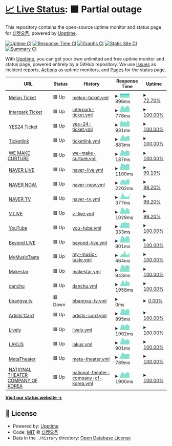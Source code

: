# [📈 Live Status](https://ticketopen.github.io): <!--live status--> **🟧 Partial outage**

This repository contains the open-source uptime monitor and status page for [티켓오픈](https://ticketopen.github.io), powered by [Upptime](https://github.com/upptime/upptime).

[![Uptime CI](https://github.com/TicketOpen/status/workflows/Uptime%20CI/badge.svg)](https://github.com/TicketOpen/status/actions?query=workflow%3A%22Uptime+CI%22)
[![Response Time CI](https://github.com/TicketOpen/status/workflows/Response%20Time%20CI/badge.svg)](https://github.com/TicketOpen/status/actions?query=workflow%3A%22Response+Time+CI%22)
[![Graphs CI](https://github.com/TicketOpen/status/workflows/Graphs%20CI/badge.svg)](https://github.com/TicketOpen/status/actions?query=workflow%3A%22Graphs+CI%22)
[![Static Site CI](https://github.com/TicketOpen/status/workflows/Static%20Site%20CI/badge.svg)](https://github.com/TicketOpen/status/actions?query=workflow%3A%22Static+Site+CI%22)
[![Summary CI](https://github.com/TicketOpen/status/workflows/Summary%20CI/badge.svg)](https://github.com/TicketOpen/status/actions?query=workflow%3A%22Summary+CI%22)

With [Upptime](https://upptime.js.org), you can get your own unlimited and free uptime monitor and status page, powered entirely by a GitHub repository. We use [Issues](https://github.com/TicketOpen/status/issues) as incident reports, [Actions](https://github.com/TicketOpen/status/actions) as uptime monitors, and [Pages](https://ticketopen.github.io) for the status page.

<!--start: status pages-->
<!-- This summary is generated by Upptime (https://github.com/upptime/upptime) -->
<!-- Do not edit this manually, your changes will be overwritten -->
<!-- prettier-ignore -->
| URL | Status | History | Response Time | Uptime |
| --- | ------ | ------- | ------------- | ------ |
| <img alt="" src="https://icons.duckduckgo.com/ip3/ticket.melon.com.ico" height="13"> [Melon Ticket](https://ticket.melon.com) | 🟩 Up | [melon-ticket.yml](https://github.com/TicketOpen/status/commits/HEAD/history/melon-ticket.yml) | <details><summary><img alt="Response time graph" src="./graphs/melon-ticket/response-time-week.png" height="20"> 896ms</summary><br><a href="https://ticket-status.cord.town/history/melon-ticket"><img alt="Response time 849" src="https://img.shields.io/endpoint?url=https%3A%2F%2Fraw.githubusercontent.com%2FTicketOpen%2Fstatus%2FHEAD%2Fapi%2Fmelon-ticket%2Fresponse-time.json"></a><br><a href="https://ticket-status.cord.town/history/melon-ticket"><img alt="24-hour response time 894" src="https://img.shields.io/endpoint?url=https%3A%2F%2Fraw.githubusercontent.com%2FTicketOpen%2Fstatus%2FHEAD%2Fapi%2Fmelon-ticket%2Fresponse-time-day.json"></a><br><a href="https://ticket-status.cord.town/history/melon-ticket"><img alt="7-day response time 896" src="https://img.shields.io/endpoint?url=https%3A%2F%2Fraw.githubusercontent.com%2FTicketOpen%2Fstatus%2FHEAD%2Fapi%2Fmelon-ticket%2Fresponse-time-week.json"></a><br><a href="https://ticket-status.cord.town/history/melon-ticket"><img alt="30-day response time 895" src="https://img.shields.io/endpoint?url=https%3A%2F%2Fraw.githubusercontent.com%2FTicketOpen%2Fstatus%2FHEAD%2Fapi%2Fmelon-ticket%2Fresponse-time-month.json"></a><br><a href="https://ticket-status.cord.town/history/melon-ticket"><img alt="1-year response time 850" src="https://img.shields.io/endpoint?url=https%3A%2F%2Fraw.githubusercontent.com%2FTicketOpen%2Fstatus%2FHEAD%2Fapi%2Fmelon-ticket%2Fresponse-time-year.json"></a></details> | <details><summary><a href="https://ticket-status.cord.town/history/melon-ticket">72.70%</a></summary><a href="https://ticket-status.cord.town/history/melon-ticket"><img alt="All-time uptime 99.76%" src="https://img.shields.io/endpoint?url=https%3A%2F%2Fraw.githubusercontent.com%2FTicketOpen%2Fstatus%2FHEAD%2Fapi%2Fmelon-ticket%2Fuptime.json"></a><br><a href="https://ticket-status.cord.town/history/melon-ticket"><img alt="24-hour uptime 72.31%" src="https://img.shields.io/endpoint?url=https%3A%2F%2Fraw.githubusercontent.com%2FTicketOpen%2Fstatus%2FHEAD%2Fapi%2Fmelon-ticket%2Fuptime-day.json"></a><br><a href="https://ticket-status.cord.town/history/melon-ticket"><img alt="7-day uptime 72.70%" src="https://img.shields.io/endpoint?url=https%3A%2F%2Fraw.githubusercontent.com%2FTicketOpen%2Fstatus%2FHEAD%2Fapi%2Fmelon-ticket%2Fuptime-week.json"></a><br><a href="https://ticket-status.cord.town/history/melon-ticket"><img alt="30-day uptime 93.37%" src="https://img.shields.io/endpoint?url=https%3A%2F%2Fraw.githubusercontent.com%2FTicketOpen%2Fstatus%2FHEAD%2Fapi%2Fmelon-ticket%2Fuptime-month.json"></a><br><a href="https://ticket-status.cord.town/history/melon-ticket"><img alt="1-year uptime 99.45%" src="https://img.shields.io/endpoint?url=https%3A%2F%2Fraw.githubusercontent.com%2FTicketOpen%2Fstatus%2FHEAD%2Fapi%2Fmelon-ticket%2Fuptime-year.json"></a></details>
| <img alt="" src="https://icons.duckduckgo.com/ip3/ticket.interpark.com.ico" height="13"> [Interpark Ticket](http://ticket.interpark.com) | 🟩 Up | [interpark-ticket.yml](https://github.com/TicketOpen/status/commits/HEAD/history/interpark-ticket.yml) | <details><summary><img alt="Response time graph" src="./graphs/interpark-ticket/response-time-week.png" height="20"> 776ms</summary><br><a href="https://ticket-status.cord.town/history/interpark-ticket"><img alt="Response time 811" src="https://img.shields.io/endpoint?url=https%3A%2F%2Fraw.githubusercontent.com%2FTicketOpen%2Fstatus%2FHEAD%2Fapi%2Finterpark-ticket%2Fresponse-time.json"></a><br><a href="https://ticket-status.cord.town/history/interpark-ticket"><img alt="24-hour response time 749" src="https://img.shields.io/endpoint?url=https%3A%2F%2Fraw.githubusercontent.com%2FTicketOpen%2Fstatus%2FHEAD%2Fapi%2Finterpark-ticket%2Fresponse-time-day.json"></a><br><a href="https://ticket-status.cord.town/history/interpark-ticket"><img alt="7-day response time 776" src="https://img.shields.io/endpoint?url=https%3A%2F%2Fraw.githubusercontent.com%2FTicketOpen%2Fstatus%2FHEAD%2Fapi%2Finterpark-ticket%2Fresponse-time-week.json"></a><br><a href="https://ticket-status.cord.town/history/interpark-ticket"><img alt="30-day response time 719" src="https://img.shields.io/endpoint?url=https%3A%2F%2Fraw.githubusercontent.com%2FTicketOpen%2Fstatus%2FHEAD%2Fapi%2Finterpark-ticket%2Fresponse-time-month.json"></a><br><a href="https://ticket-status.cord.town/history/interpark-ticket"><img alt="1-year response time 784" src="https://img.shields.io/endpoint?url=https%3A%2F%2Fraw.githubusercontent.com%2FTicketOpen%2Fstatus%2FHEAD%2Fapi%2Finterpark-ticket%2Fresponse-time-year.json"></a></details> | <details><summary><a href="https://ticket-status.cord.town/history/interpark-ticket">100.00%</a></summary><a href="https://ticket-status.cord.town/history/interpark-ticket"><img alt="All-time uptime 99.99%" src="https://img.shields.io/endpoint?url=https%3A%2F%2Fraw.githubusercontent.com%2FTicketOpen%2Fstatus%2FHEAD%2Fapi%2Finterpark-ticket%2Fuptime.json"></a><br><a href="https://ticket-status.cord.town/history/interpark-ticket"><img alt="24-hour uptime 100.00%" src="https://img.shields.io/endpoint?url=https%3A%2F%2Fraw.githubusercontent.com%2FTicketOpen%2Fstatus%2FHEAD%2Fapi%2Finterpark-ticket%2Fuptime-day.json"></a><br><a href="https://ticket-status.cord.town/history/interpark-ticket"><img alt="7-day uptime 100.00%" src="https://img.shields.io/endpoint?url=https%3A%2F%2Fraw.githubusercontent.com%2FTicketOpen%2Fstatus%2FHEAD%2Fapi%2Finterpark-ticket%2Fuptime-week.json"></a><br><a href="https://ticket-status.cord.town/history/interpark-ticket"><img alt="30-day uptime 100.00%" src="https://img.shields.io/endpoint?url=https%3A%2F%2Fraw.githubusercontent.com%2FTicketOpen%2Fstatus%2FHEAD%2Fapi%2Finterpark-ticket%2Fuptime-month.json"></a><br><a href="https://ticket-status.cord.town/history/interpark-ticket"><img alt="1-year uptime 100.00%" src="https://img.shields.io/endpoint?url=https%3A%2F%2Fraw.githubusercontent.com%2FTicketOpen%2Fstatus%2FHEAD%2Fapi%2Finterpark-ticket%2Fuptime-year.json"></a></details>
| <img alt="" src="https://icons.duckduckgo.com/ip3/ticket.yes24.com.ico" height="13"> [YES24 Ticket](http://ticket.yes24.com) | 🟩 Up | [yes-24-ticket.yml](https://github.com/TicketOpen/status/commits/HEAD/history/yes-24-ticket.yml) | <details><summary><img alt="Response time graph" src="./graphs/yes-24-ticket/response-time-week.png" height="20"> 931ms</summary><br><a href="https://ticket-status.cord.town/history/yes-24-ticket"><img alt="Response time 1172" src="https://img.shields.io/endpoint?url=https%3A%2F%2Fraw.githubusercontent.com%2FTicketOpen%2Fstatus%2FHEAD%2Fapi%2Fyes-24-ticket%2Fresponse-time.json"></a><br><a href="https://ticket-status.cord.town/history/yes-24-ticket"><img alt="24-hour response time 924" src="https://img.shields.io/endpoint?url=https%3A%2F%2Fraw.githubusercontent.com%2FTicketOpen%2Fstatus%2FHEAD%2Fapi%2Fyes-24-ticket%2Fresponse-time-day.json"></a><br><a href="https://ticket-status.cord.town/history/yes-24-ticket"><img alt="7-day response time 931" src="https://img.shields.io/endpoint?url=https%3A%2F%2Fraw.githubusercontent.com%2FTicketOpen%2Fstatus%2FHEAD%2Fapi%2Fyes-24-ticket%2Fresponse-time-week.json"></a><br><a href="https://ticket-status.cord.town/history/yes-24-ticket"><img alt="30-day response time 901" src="https://img.shields.io/endpoint?url=https%3A%2F%2Fraw.githubusercontent.com%2FTicketOpen%2Fstatus%2FHEAD%2Fapi%2Fyes-24-ticket%2Fresponse-time-month.json"></a><br><a href="https://ticket-status.cord.town/history/yes-24-ticket"><img alt="1-year response time 1206" src="https://img.shields.io/endpoint?url=https%3A%2F%2Fraw.githubusercontent.com%2FTicketOpen%2Fstatus%2FHEAD%2Fapi%2Fyes-24-ticket%2Fresponse-time-year.json"></a></details> | <details><summary><a href="https://ticket-status.cord.town/history/yes-24-ticket">100.00%</a></summary><a href="https://ticket-status.cord.town/history/yes-24-ticket"><img alt="All-time uptime 97.85%" src="https://img.shields.io/endpoint?url=https%3A%2F%2Fraw.githubusercontent.com%2FTicketOpen%2Fstatus%2FHEAD%2Fapi%2Fyes-24-ticket%2Fuptime.json"></a><br><a href="https://ticket-status.cord.town/history/yes-24-ticket"><img alt="24-hour uptime 100.00%" src="https://img.shields.io/endpoint?url=https%3A%2F%2Fraw.githubusercontent.com%2FTicketOpen%2Fstatus%2FHEAD%2Fapi%2Fyes-24-ticket%2Fuptime-day.json"></a><br><a href="https://ticket-status.cord.town/history/yes-24-ticket"><img alt="7-day uptime 100.00%" src="https://img.shields.io/endpoint?url=https%3A%2F%2Fraw.githubusercontent.com%2FTicketOpen%2Fstatus%2FHEAD%2Fapi%2Fyes-24-ticket%2Fuptime-week.json"></a><br><a href="https://ticket-status.cord.town/history/yes-24-ticket"><img alt="30-day uptime 100.00%" src="https://img.shields.io/endpoint?url=https%3A%2F%2Fraw.githubusercontent.com%2FTicketOpen%2Fstatus%2FHEAD%2Fapi%2Fyes-24-ticket%2Fuptime-month.json"></a><br><a href="https://ticket-status.cord.town/history/yes-24-ticket"><img alt="1-year uptime 95.13%" src="https://img.shields.io/endpoint?url=https%3A%2F%2Fraw.githubusercontent.com%2FTicketOpen%2Fstatus%2FHEAD%2Fapi%2Fyes-24-ticket%2Fuptime-year.json"></a></details>
| <img alt="" src="https://icons.duckduckgo.com/ip3/ticket.wemakeprice.com.ico" height="13"> [Ticketlink](https://ticket.wemakeprice.com) | 🟩 Up | [ticketlink.yml](https://github.com/TicketOpen/status/commits/HEAD/history/ticketlink.yml) | <details><summary><img alt="Response time graph" src="./graphs/ticketlink/response-time-week.png" height="20"> 883ms</summary><br><a href="https://ticket-status.cord.town/history/ticketlink"><img alt="Response time 801" src="https://img.shields.io/endpoint?url=https%3A%2F%2Fraw.githubusercontent.com%2FTicketOpen%2Fstatus%2FHEAD%2Fapi%2Fticketlink%2Fresponse-time.json"></a><br><a href="https://ticket-status.cord.town/history/ticketlink"><img alt="24-hour response time 916" src="https://img.shields.io/endpoint?url=https%3A%2F%2Fraw.githubusercontent.com%2FTicketOpen%2Fstatus%2FHEAD%2Fapi%2Fticketlink%2Fresponse-time-day.json"></a><br><a href="https://ticket-status.cord.town/history/ticketlink"><img alt="7-day response time 883" src="https://img.shields.io/endpoint?url=https%3A%2F%2Fraw.githubusercontent.com%2FTicketOpen%2Fstatus%2FHEAD%2Fapi%2Fticketlink%2Fresponse-time-week.json"></a><br><a href="https://ticket-status.cord.town/history/ticketlink"><img alt="30-day response time 789" src="https://img.shields.io/endpoint?url=https%3A%2F%2Fraw.githubusercontent.com%2FTicketOpen%2Fstatus%2FHEAD%2Fapi%2Fticketlink%2Fresponse-time-month.json"></a><br><a href="https://ticket-status.cord.town/history/ticketlink"><img alt="1-year response time 774" src="https://img.shields.io/endpoint?url=https%3A%2F%2Fraw.githubusercontent.com%2FTicketOpen%2Fstatus%2FHEAD%2Fapi%2Fticketlink%2Fresponse-time-year.json"></a></details> | <details><summary><a href="https://ticket-status.cord.town/history/ticketlink">100.00%</a></summary><a href="https://ticket-status.cord.town/history/ticketlink"><img alt="All-time uptime 100.00%" src="https://img.shields.io/endpoint?url=https%3A%2F%2Fraw.githubusercontent.com%2FTicketOpen%2Fstatus%2FHEAD%2Fapi%2Fticketlink%2Fuptime.json"></a><br><a href="https://ticket-status.cord.town/history/ticketlink"><img alt="24-hour uptime 100.00%" src="https://img.shields.io/endpoint?url=https%3A%2F%2Fraw.githubusercontent.com%2FTicketOpen%2Fstatus%2FHEAD%2Fapi%2Fticketlink%2Fuptime-day.json"></a><br><a href="https://ticket-status.cord.town/history/ticketlink"><img alt="7-day uptime 100.00%" src="https://img.shields.io/endpoint?url=https%3A%2F%2Fraw.githubusercontent.com%2FTicketOpen%2Fstatus%2FHEAD%2Fapi%2Fticketlink%2Fuptime-week.json"></a><br><a href="https://ticket-status.cord.town/history/ticketlink"><img alt="30-day uptime 100.00%" src="https://img.shields.io/endpoint?url=https%3A%2F%2Fraw.githubusercontent.com%2FTicketOpen%2Fstatus%2FHEAD%2Fapi%2Fticketlink%2Fuptime-month.json"></a><br><a href="https://ticket-status.cord.town/history/ticketlink"><img alt="1-year uptime 100.00%" src="https://img.shields.io/endpoint?url=https%3A%2F%2Fraw.githubusercontent.com%2FTicketOpen%2Fstatus%2FHEAD%2Fapi%2Fticketlink%2Fuptime-year.json"></a></details>
| <img alt="" src="https://icons.duckduckgo.com/ip3/ticket.wemakeprice.com.ico" height="13"> [WE MAKE CURTURE](https://ticket.wemakeprice.com) | 🟩 Up | [we-make-curture.yml](https://github.com/TicketOpen/status/commits/HEAD/history/we-make-curture.yml) | <details><summary><img alt="Response time graph" src="./graphs/we-make-curture/response-time-week.png" height="20"> 187ms</summary><br><a href="https://ticket-status.cord.town/history/we-make-curture"><img alt="Response time 168" src="https://img.shields.io/endpoint?url=https%3A%2F%2Fraw.githubusercontent.com%2FTicketOpen%2Fstatus%2FHEAD%2Fapi%2Fwe-make-curture%2Fresponse-time.json"></a><br><a href="https://ticket-status.cord.town/history/we-make-curture"><img alt="24-hour response time 183" src="https://img.shields.io/endpoint?url=https%3A%2F%2Fraw.githubusercontent.com%2FTicketOpen%2Fstatus%2FHEAD%2Fapi%2Fwe-make-curture%2Fresponse-time-day.json"></a><br><a href="https://ticket-status.cord.town/history/we-make-curture"><img alt="7-day response time 187" src="https://img.shields.io/endpoint?url=https%3A%2F%2Fraw.githubusercontent.com%2FTicketOpen%2Fstatus%2FHEAD%2Fapi%2Fwe-make-curture%2Fresponse-time-week.json"></a><br><a href="https://ticket-status.cord.town/history/we-make-curture"><img alt="30-day response time 173" src="https://img.shields.io/endpoint?url=https%3A%2F%2Fraw.githubusercontent.com%2FTicketOpen%2Fstatus%2FHEAD%2Fapi%2Fwe-make-curture%2Fresponse-time-month.json"></a><br><a href="https://ticket-status.cord.town/history/we-make-curture"><img alt="1-year response time 169" src="https://img.shields.io/endpoint?url=https%3A%2F%2Fraw.githubusercontent.com%2FTicketOpen%2Fstatus%2FHEAD%2Fapi%2Fwe-make-curture%2Fresponse-time-year.json"></a></details> | <details><summary><a href="https://ticket-status.cord.town/history/we-make-curture">100.00%</a></summary><a href="https://ticket-status.cord.town/history/we-make-curture"><img alt="All-time uptime 100.00%" src="https://img.shields.io/endpoint?url=https%3A%2F%2Fraw.githubusercontent.com%2FTicketOpen%2Fstatus%2FHEAD%2Fapi%2Fwe-make-curture%2Fuptime.json"></a><br><a href="https://ticket-status.cord.town/history/we-make-curture"><img alt="24-hour uptime 100.00%" src="https://img.shields.io/endpoint?url=https%3A%2F%2Fraw.githubusercontent.com%2FTicketOpen%2Fstatus%2FHEAD%2Fapi%2Fwe-make-curture%2Fuptime-day.json"></a><br><a href="https://ticket-status.cord.town/history/we-make-curture"><img alt="7-day uptime 100.00%" src="https://img.shields.io/endpoint?url=https%3A%2F%2Fraw.githubusercontent.com%2FTicketOpen%2Fstatus%2FHEAD%2Fapi%2Fwe-make-curture%2Fuptime-week.json"></a><br><a href="https://ticket-status.cord.town/history/we-make-curture"><img alt="30-day uptime 100.00%" src="https://img.shields.io/endpoint?url=https%3A%2F%2Fraw.githubusercontent.com%2FTicketOpen%2Fstatus%2FHEAD%2Fapi%2Fwe-make-curture%2Fuptime-month.json"></a><br><a href="https://ticket-status.cord.town/history/we-make-curture"><img alt="1-year uptime 100.00%" src="https://img.shields.io/endpoint?url=https%3A%2F%2Fraw.githubusercontent.com%2FTicketOpen%2Fstatus%2FHEAD%2Fapi%2Fwe-make-curture%2Fuptime-year.json"></a></details>
| <img alt="" src="https://icons.duckduckgo.com/ip3/live.naver.com.ico" height="13"> [NAVER LIVE](https://live.naver.com) | 🟩 Up | [naver-live.yml](https://github.com/TicketOpen/status/commits/HEAD/history/naver-live.yml) | <details><summary><img alt="Response time graph" src="./graphs/naver-live/response-time-week.png" height="20"> 1100ms</summary><br><a href="https://ticket-status.cord.town/history/naver-live"><img alt="Response time 1021" src="https://img.shields.io/endpoint?url=https%3A%2F%2Fraw.githubusercontent.com%2FTicketOpen%2Fstatus%2FHEAD%2Fapi%2Fnaver-live%2Fresponse-time.json"></a><br><a href="https://ticket-status.cord.town/history/naver-live"><img alt="24-hour response time 1041" src="https://img.shields.io/endpoint?url=https%3A%2F%2Fraw.githubusercontent.com%2FTicketOpen%2Fstatus%2FHEAD%2Fapi%2Fnaver-live%2Fresponse-time-day.json"></a><br><a href="https://ticket-status.cord.town/history/naver-live"><img alt="7-day response time 1100" src="https://img.shields.io/endpoint?url=https%3A%2F%2Fraw.githubusercontent.com%2FTicketOpen%2Fstatus%2FHEAD%2Fapi%2Fnaver-live%2Fresponse-time-week.json"></a><br><a href="https://ticket-status.cord.town/history/naver-live"><img alt="30-day response time 1026" src="https://img.shields.io/endpoint?url=https%3A%2F%2Fraw.githubusercontent.com%2FTicketOpen%2Fstatus%2FHEAD%2Fapi%2Fnaver-live%2Fresponse-time-month.json"></a><br><a href="https://ticket-status.cord.town/history/naver-live"><img alt="1-year response time 1015" src="https://img.shields.io/endpoint?url=https%3A%2F%2Fraw.githubusercontent.com%2FTicketOpen%2Fstatus%2FHEAD%2Fapi%2Fnaver-live%2Fresponse-time-year.json"></a></details> | <details><summary><a href="https://ticket-status.cord.town/history/naver-live">99.19%</a></summary><a href="https://ticket-status.cord.town/history/naver-live"><img alt="All-time uptime 99.99%" src="https://img.shields.io/endpoint?url=https%3A%2F%2Fraw.githubusercontent.com%2FTicketOpen%2Fstatus%2FHEAD%2Fapi%2Fnaver-live%2Fuptime.json"></a><br><a href="https://ticket-status.cord.town/history/naver-live"><img alt="24-hour uptime 100.00%" src="https://img.shields.io/endpoint?url=https%3A%2F%2Fraw.githubusercontent.com%2FTicketOpen%2Fstatus%2FHEAD%2Fapi%2Fnaver-live%2Fuptime-day.json"></a><br><a href="https://ticket-status.cord.town/history/naver-live"><img alt="7-day uptime 99.19%" src="https://img.shields.io/endpoint?url=https%3A%2F%2Fraw.githubusercontent.com%2FTicketOpen%2Fstatus%2FHEAD%2Fapi%2Fnaver-live%2Fuptime-week.json"></a><br><a href="https://ticket-status.cord.town/history/naver-live"><img alt="30-day uptime 99.81%" src="https://img.shields.io/endpoint?url=https%3A%2F%2Fraw.githubusercontent.com%2FTicketOpen%2Fstatus%2FHEAD%2Fapi%2Fnaver-live%2Fuptime-month.json"></a><br><a href="https://ticket-status.cord.town/history/naver-live"><img alt="1-year uptime 99.98%" src="https://img.shields.io/endpoint?url=https%3A%2F%2Fraw.githubusercontent.com%2FTicketOpen%2Fstatus%2FHEAD%2Fapi%2Fnaver-live%2Fuptime-year.json"></a></details>
| <img alt="" src="https://icons.duckduckgo.com/ip3/now.naver.com.ico" height="13"> [NAVER NOW.](https://now.naver.com) | 🟩 Up | [naver-now.yml](https://github.com/TicketOpen/status/commits/HEAD/history/naver-now.yml) | <details><summary><img alt="Response time graph" src="./graphs/naver-now/response-time-week.png" height="20"> 2202ms</summary><br><a href="https://ticket-status.cord.town/history/naver-now"><img alt="Response time 1295" src="https://img.shields.io/endpoint?url=https%3A%2F%2Fraw.githubusercontent.com%2FTicketOpen%2Fstatus%2FHEAD%2Fapi%2Fnaver-now%2Fresponse-time.json"></a><br><a href="https://ticket-status.cord.town/history/naver-now"><img alt="24-hour response time 2941" src="https://img.shields.io/endpoint?url=https%3A%2F%2Fraw.githubusercontent.com%2FTicketOpen%2Fstatus%2FHEAD%2Fapi%2Fnaver-now%2Fresponse-time-day.json"></a><br><a href="https://ticket-status.cord.town/history/naver-now"><img alt="7-day response time 2202" src="https://img.shields.io/endpoint?url=https%3A%2F%2Fraw.githubusercontent.com%2FTicketOpen%2Fstatus%2FHEAD%2Fapi%2Fnaver-now%2Fresponse-time-week.json"></a><br><a href="https://ticket-status.cord.town/history/naver-now"><img alt="30-day response time 2211" src="https://img.shields.io/endpoint?url=https%3A%2F%2Fraw.githubusercontent.com%2FTicketOpen%2Fstatus%2FHEAD%2Fapi%2Fnaver-now%2Fresponse-time-month.json"></a><br><a href="https://ticket-status.cord.town/history/naver-now"><img alt="1-year response time 1374" src="https://img.shields.io/endpoint?url=https%3A%2F%2Fraw.githubusercontent.com%2FTicketOpen%2Fstatus%2FHEAD%2Fapi%2Fnaver-now%2Fresponse-time-year.json"></a></details> | <details><summary><a href="https://ticket-status.cord.town/history/naver-now">99.20%</a></summary><a href="https://ticket-status.cord.town/history/naver-now"><img alt="All-time uptime 99.99%" src="https://img.shields.io/endpoint?url=https%3A%2F%2Fraw.githubusercontent.com%2FTicketOpen%2Fstatus%2FHEAD%2Fapi%2Fnaver-now%2Fuptime.json"></a><br><a href="https://ticket-status.cord.town/history/naver-now"><img alt="24-hour uptime 100.00%" src="https://img.shields.io/endpoint?url=https%3A%2F%2Fraw.githubusercontent.com%2FTicketOpen%2Fstatus%2FHEAD%2Fapi%2Fnaver-now%2Fuptime-day.json"></a><br><a href="https://ticket-status.cord.town/history/naver-now"><img alt="7-day uptime 99.20%" src="https://img.shields.io/endpoint?url=https%3A%2F%2Fraw.githubusercontent.com%2FTicketOpen%2Fstatus%2FHEAD%2Fapi%2Fnaver-now%2Fuptime-week.json"></a><br><a href="https://ticket-status.cord.town/history/naver-now"><img alt="30-day uptime 99.82%" src="https://img.shields.io/endpoint?url=https%3A%2F%2Fraw.githubusercontent.com%2FTicketOpen%2Fstatus%2FHEAD%2Fapi%2Fnaver-now%2Fuptime-month.json"></a><br><a href="https://ticket-status.cord.town/history/naver-now"><img alt="1-year uptime 99.98%" src="https://img.shields.io/endpoint?url=https%3A%2F%2Fraw.githubusercontent.com%2FTicketOpen%2Fstatus%2FHEAD%2Fapi%2Fnaver-now%2Fuptime-year.json"></a></details>
| <img alt="" src="https://icons.duckduckgo.com/ip3/tv.naver.com.ico" height="13"> [NAVER TV](https://tv.naver.com) | 🟩 Up | [naver-tv.yml](https://github.com/TicketOpen/status/commits/HEAD/history/naver-tv.yml) | <details><summary><img alt="Response time graph" src="./graphs/naver-tv/response-time-week.png" height="20"> 377ms</summary><br><a href="https://ticket-status.cord.town/history/naver-tv"><img alt="Response time 1639" src="https://img.shields.io/endpoint?url=https%3A%2F%2Fraw.githubusercontent.com%2FTicketOpen%2Fstatus%2FHEAD%2Fapi%2Fnaver-tv%2Fresponse-time.json"></a><br><a href="https://ticket-status.cord.town/history/naver-tv"><img alt="24-hour response time 683" src="https://img.shields.io/endpoint?url=https%3A%2F%2Fraw.githubusercontent.com%2FTicketOpen%2Fstatus%2FHEAD%2Fapi%2Fnaver-tv%2Fresponse-time-day.json"></a><br><a href="https://ticket-status.cord.town/history/naver-tv"><img alt="7-day response time 377" src="https://img.shields.io/endpoint?url=https%3A%2F%2Fraw.githubusercontent.com%2FTicketOpen%2Fstatus%2FHEAD%2Fapi%2Fnaver-tv%2Fresponse-time-week.json"></a><br><a href="https://ticket-status.cord.town/history/naver-tv"><img alt="30-day response time 290" src="https://img.shields.io/endpoint?url=https%3A%2F%2Fraw.githubusercontent.com%2FTicketOpen%2Fstatus%2FHEAD%2Fapi%2Fnaver-tv%2Fresponse-time-month.json"></a><br><a href="https://ticket-status.cord.town/history/naver-tv"><img alt="1-year response time 1566" src="https://img.shields.io/endpoint?url=https%3A%2F%2Fraw.githubusercontent.com%2FTicketOpen%2Fstatus%2FHEAD%2Fapi%2Fnaver-tv%2Fresponse-time-year.json"></a></details> | <details><summary><a href="https://ticket-status.cord.town/history/naver-tv">99.20%</a></summary><a href="https://ticket-status.cord.town/history/naver-tv"><img alt="All-time uptime 99.99%" src="https://img.shields.io/endpoint?url=https%3A%2F%2Fraw.githubusercontent.com%2FTicketOpen%2Fstatus%2FHEAD%2Fapi%2Fnaver-tv%2Fuptime.json"></a><br><a href="https://ticket-status.cord.town/history/naver-tv"><img alt="24-hour uptime 100.00%" src="https://img.shields.io/endpoint?url=https%3A%2F%2Fraw.githubusercontent.com%2FTicketOpen%2Fstatus%2FHEAD%2Fapi%2Fnaver-tv%2Fuptime-day.json"></a><br><a href="https://ticket-status.cord.town/history/naver-tv"><img alt="7-day uptime 99.20%" src="https://img.shields.io/endpoint?url=https%3A%2F%2Fraw.githubusercontent.com%2FTicketOpen%2Fstatus%2FHEAD%2Fapi%2Fnaver-tv%2Fuptime-week.json"></a><br><a href="https://ticket-status.cord.town/history/naver-tv"><img alt="30-day uptime 99.82%" src="https://img.shields.io/endpoint?url=https%3A%2F%2Fraw.githubusercontent.com%2FTicketOpen%2Fstatus%2FHEAD%2Fapi%2Fnaver-tv%2Fuptime-month.json"></a><br><a href="https://ticket-status.cord.town/history/naver-tv"><img alt="1-year uptime 99.98%" src="https://img.shields.io/endpoint?url=https%3A%2F%2Fraw.githubusercontent.com%2FTicketOpen%2Fstatus%2FHEAD%2Fapi%2Fnaver-tv%2Fuptime-year.json"></a></details>
| <img alt="" src="https://icons.duckduckgo.com/ip3/www.vlive.tv.ico" height="13"> [V LIVE](https://www.vlive.tv) | 🟩 Up | [v-live.yml](https://github.com/TicketOpen/status/commits/HEAD/history/v-live.yml) | <details><summary><img alt="Response time graph" src="./graphs/v-live/response-time-week.png" height="20"> 1029ms</summary><br><a href="https://ticket-status.cord.town/history/v-live"><img alt="Response time 1091" src="https://img.shields.io/endpoint?url=https%3A%2F%2Fraw.githubusercontent.com%2FTicketOpen%2Fstatus%2FHEAD%2Fapi%2Fv-live%2Fresponse-time.json"></a><br><a href="https://ticket-status.cord.town/history/v-live"><img alt="24-hour response time 930" src="https://img.shields.io/endpoint?url=https%3A%2F%2Fraw.githubusercontent.com%2FTicketOpen%2Fstatus%2FHEAD%2Fapi%2Fv-live%2Fresponse-time-day.json"></a><br><a href="https://ticket-status.cord.town/history/v-live"><img alt="7-day response time 1029" src="https://img.shields.io/endpoint?url=https%3A%2F%2Fraw.githubusercontent.com%2FTicketOpen%2Fstatus%2FHEAD%2Fapi%2Fv-live%2Fresponse-time-week.json"></a><br><a href="https://ticket-status.cord.town/history/v-live"><img alt="30-day response time 949" src="https://img.shields.io/endpoint?url=https%3A%2F%2Fraw.githubusercontent.com%2FTicketOpen%2Fstatus%2FHEAD%2Fapi%2Fv-live%2Fresponse-time-month.json"></a><br><a href="https://ticket-status.cord.town/history/v-live"><img alt="1-year response time 926" src="https://img.shields.io/endpoint?url=https%3A%2F%2Fraw.githubusercontent.com%2FTicketOpen%2Fstatus%2FHEAD%2Fapi%2Fv-live%2Fresponse-time-year.json"></a></details> | <details><summary><a href="https://ticket-status.cord.town/history/v-live">99.20%</a></summary><a href="https://ticket-status.cord.town/history/v-live"><img alt="All-time uptime 99.15%" src="https://img.shields.io/endpoint?url=https%3A%2F%2Fraw.githubusercontent.com%2FTicketOpen%2Fstatus%2FHEAD%2Fapi%2Fv-live%2Fuptime.json"></a><br><a href="https://ticket-status.cord.town/history/v-live"><img alt="24-hour uptime 100.00%" src="https://img.shields.io/endpoint?url=https%3A%2F%2Fraw.githubusercontent.com%2FTicketOpen%2Fstatus%2FHEAD%2Fapi%2Fv-live%2Fuptime-day.json"></a><br><a href="https://ticket-status.cord.town/history/v-live"><img alt="7-day uptime 99.20%" src="https://img.shields.io/endpoint?url=https%3A%2F%2Fraw.githubusercontent.com%2FTicketOpen%2Fstatus%2FHEAD%2Fapi%2Fv-live%2Fuptime-week.json"></a><br><a href="https://ticket-status.cord.town/history/v-live"><img alt="30-day uptime 99.82%" src="https://img.shields.io/endpoint?url=https%3A%2F%2Fraw.githubusercontent.com%2FTicketOpen%2Fstatus%2FHEAD%2Fapi%2Fv-live%2Fuptime-month.json"></a><br><a href="https://ticket-status.cord.town/history/v-live"><img alt="1-year uptime 98.56%" src="https://img.shields.io/endpoint?url=https%3A%2F%2Fraw.githubusercontent.com%2FTicketOpen%2Fstatus%2FHEAD%2Fapi%2Fv-live%2Fuptime-year.json"></a></details>
| <img alt="" src="https://icons.duckduckgo.com/ip3/www.youtube.com.ico" height="13"> [YouTube](https://www.youtube.com) | 🟩 Up | [you-tube.yml](https://github.com/TicketOpen/status/commits/HEAD/history/you-tube.yml) | <details><summary><img alt="Response time graph" src="./graphs/you-tube/response-time-week.png" height="20"> 333ms</summary><br><a href="https://ticket-status.cord.town/history/you-tube"><img alt="Response time 346" src="https://img.shields.io/endpoint?url=https%3A%2F%2Fraw.githubusercontent.com%2FTicketOpen%2Fstatus%2FHEAD%2Fapi%2Fyou-tube%2Fresponse-time.json"></a><br><a href="https://ticket-status.cord.town/history/you-tube"><img alt="24-hour response time 338" src="https://img.shields.io/endpoint?url=https%3A%2F%2Fraw.githubusercontent.com%2FTicketOpen%2Fstatus%2FHEAD%2Fapi%2Fyou-tube%2Fresponse-time-day.json"></a><br><a href="https://ticket-status.cord.town/history/you-tube"><img alt="7-day response time 333" src="https://img.shields.io/endpoint?url=https%3A%2F%2Fraw.githubusercontent.com%2FTicketOpen%2Fstatus%2FHEAD%2Fapi%2Fyou-tube%2Fresponse-time-week.json"></a><br><a href="https://ticket-status.cord.town/history/you-tube"><img alt="30-day response time 387" src="https://img.shields.io/endpoint?url=https%3A%2F%2Fraw.githubusercontent.com%2FTicketOpen%2Fstatus%2FHEAD%2Fapi%2Fyou-tube%2Fresponse-time-month.json"></a><br><a href="https://ticket-status.cord.town/history/you-tube"><img alt="1-year response time 364" src="https://img.shields.io/endpoint?url=https%3A%2F%2Fraw.githubusercontent.com%2FTicketOpen%2Fstatus%2FHEAD%2Fapi%2Fyou-tube%2Fresponse-time-year.json"></a></details> | <details><summary><a href="https://ticket-status.cord.town/history/you-tube">100.00%</a></summary><a href="https://ticket-status.cord.town/history/you-tube"><img alt="All-time uptime 100.00%" src="https://img.shields.io/endpoint?url=https%3A%2F%2Fraw.githubusercontent.com%2FTicketOpen%2Fstatus%2FHEAD%2Fapi%2Fyou-tube%2Fuptime.json"></a><br><a href="https://ticket-status.cord.town/history/you-tube"><img alt="24-hour uptime 100.00%" src="https://img.shields.io/endpoint?url=https%3A%2F%2Fraw.githubusercontent.com%2FTicketOpen%2Fstatus%2FHEAD%2Fapi%2Fyou-tube%2Fuptime-day.json"></a><br><a href="https://ticket-status.cord.town/history/you-tube"><img alt="7-day uptime 100.00%" src="https://img.shields.io/endpoint?url=https%3A%2F%2Fraw.githubusercontent.com%2FTicketOpen%2Fstatus%2FHEAD%2Fapi%2Fyou-tube%2Fuptime-week.json"></a><br><a href="https://ticket-status.cord.town/history/you-tube"><img alt="30-day uptime 100.00%" src="https://img.shields.io/endpoint?url=https%3A%2F%2Fraw.githubusercontent.com%2FTicketOpen%2Fstatus%2FHEAD%2Fapi%2Fyou-tube%2Fuptime-month.json"></a><br><a href="https://ticket-status.cord.town/history/you-tube"><img alt="1-year uptime 100.00%" src="https://img.shields.io/endpoint?url=https%3A%2F%2Fraw.githubusercontent.com%2FTicketOpen%2Fstatus%2FHEAD%2Fapi%2Fyou-tube%2Fuptime-year.json"></a></details>
| <img alt="" src="https://icons.duckduckgo.com/ip3/beyondlive.com.ico" height="13"> [Beyond LIVE](https://beyondlive.com) | 🟩 Up | [beyond-live.yml](https://github.com/TicketOpen/status/commits/HEAD/history/beyond-live.yml) | <details><summary><img alt="Response time graph" src="./graphs/beyond-live/response-time-week.png" height="20"> 801ms</summary><br><a href="https://ticket-status.cord.town/history/beyond-live"><img alt="Response time 915" src="https://img.shields.io/endpoint?url=https%3A%2F%2Fraw.githubusercontent.com%2FTicketOpen%2Fstatus%2FHEAD%2Fapi%2Fbeyond-live%2Fresponse-time.json"></a><br><a href="https://ticket-status.cord.town/history/beyond-live"><img alt="24-hour response time 774" src="https://img.shields.io/endpoint?url=https%3A%2F%2Fraw.githubusercontent.com%2FTicketOpen%2Fstatus%2FHEAD%2Fapi%2Fbeyond-live%2Fresponse-time-day.json"></a><br><a href="https://ticket-status.cord.town/history/beyond-live"><img alt="7-day response time 801" src="https://img.shields.io/endpoint?url=https%3A%2F%2Fraw.githubusercontent.com%2FTicketOpen%2Fstatus%2FHEAD%2Fapi%2Fbeyond-live%2Fresponse-time-week.json"></a><br><a href="https://ticket-status.cord.town/history/beyond-live"><img alt="30-day response time 705" src="https://img.shields.io/endpoint?url=https%3A%2F%2Fraw.githubusercontent.com%2FTicketOpen%2Fstatus%2FHEAD%2Fapi%2Fbeyond-live%2Fresponse-time-month.json"></a><br><a href="https://ticket-status.cord.town/history/beyond-live"><img alt="1-year response time 910" src="https://img.shields.io/endpoint?url=https%3A%2F%2Fraw.githubusercontent.com%2FTicketOpen%2Fstatus%2FHEAD%2Fapi%2Fbeyond-live%2Fresponse-time-year.json"></a></details> | <details><summary><a href="https://ticket-status.cord.town/history/beyond-live">100.00%</a></summary><a href="https://ticket-status.cord.town/history/beyond-live"><img alt="All-time uptime 99.71%" src="https://img.shields.io/endpoint?url=https%3A%2F%2Fraw.githubusercontent.com%2FTicketOpen%2Fstatus%2FHEAD%2Fapi%2Fbeyond-live%2Fuptime.json"></a><br><a href="https://ticket-status.cord.town/history/beyond-live"><img alt="24-hour uptime 100.00%" src="https://img.shields.io/endpoint?url=https%3A%2F%2Fraw.githubusercontent.com%2FTicketOpen%2Fstatus%2FHEAD%2Fapi%2Fbeyond-live%2Fuptime-day.json"></a><br><a href="https://ticket-status.cord.town/history/beyond-live"><img alt="7-day uptime 100.00%" src="https://img.shields.io/endpoint?url=https%3A%2F%2Fraw.githubusercontent.com%2FTicketOpen%2Fstatus%2FHEAD%2Fapi%2Fbeyond-live%2Fuptime-week.json"></a><br><a href="https://ticket-status.cord.town/history/beyond-live"><img alt="30-day uptime 100.00%" src="https://img.shields.io/endpoint?url=https%3A%2F%2Fraw.githubusercontent.com%2FTicketOpen%2Fstatus%2FHEAD%2Fapi%2Fbeyond-live%2Fuptime-month.json"></a><br><a href="https://ticket-status.cord.town/history/beyond-live"><img alt="1-year uptime 99.39%" src="https://img.shields.io/endpoint?url=https%3A%2F%2Fraw.githubusercontent.com%2FTicketOpen%2Fstatus%2FHEAD%2Fapi%2Fbeyond-live%2Fuptime-year.json"></a></details>
| <img alt="" src="https://icons.duckduckgo.com/ip3/www.mymusictaste.com.ico" height="13"> [MyMusicTaste](https://www.mymusictaste.com) | 🟩 Up | [my-music-taste.yml](https://github.com/TicketOpen/status/commits/HEAD/history/my-music-taste.yml) | <details><summary><img alt="Response time graph" src="./graphs/my-music-taste/response-time-week.png" height="20"> 464ms</summary><br><a href="https://ticket-status.cord.town/history/my-music-taste"><img alt="Response time 622" src="https://img.shields.io/endpoint?url=https%3A%2F%2Fraw.githubusercontent.com%2FTicketOpen%2Fstatus%2FHEAD%2Fapi%2Fmy-music-taste%2Fresponse-time.json"></a><br><a href="https://ticket-status.cord.town/history/my-music-taste"><img alt="24-hour response time 621" src="https://img.shields.io/endpoint?url=https%3A%2F%2Fraw.githubusercontent.com%2FTicketOpen%2Fstatus%2FHEAD%2Fapi%2Fmy-music-taste%2Fresponse-time-day.json"></a><br><a href="https://ticket-status.cord.town/history/my-music-taste"><img alt="7-day response time 464" src="https://img.shields.io/endpoint?url=https%3A%2F%2Fraw.githubusercontent.com%2FTicketOpen%2Fstatus%2FHEAD%2Fapi%2Fmy-music-taste%2Fresponse-time-week.json"></a><br><a href="https://ticket-status.cord.town/history/my-music-taste"><img alt="30-day response time 767" src="https://img.shields.io/endpoint?url=https%3A%2F%2Fraw.githubusercontent.com%2FTicketOpen%2Fstatus%2FHEAD%2Fapi%2Fmy-music-taste%2Fresponse-time-month.json"></a><br><a href="https://ticket-status.cord.town/history/my-music-taste"><img alt="1-year response time 583" src="https://img.shields.io/endpoint?url=https%3A%2F%2Fraw.githubusercontent.com%2FTicketOpen%2Fstatus%2FHEAD%2Fapi%2Fmy-music-taste%2Fresponse-time-year.json"></a></details> | <details><summary><a href="https://ticket-status.cord.town/history/my-music-taste">100.00%</a></summary><a href="https://ticket-status.cord.town/history/my-music-taste"><img alt="All-time uptime 99.98%" src="https://img.shields.io/endpoint?url=https%3A%2F%2Fraw.githubusercontent.com%2FTicketOpen%2Fstatus%2FHEAD%2Fapi%2Fmy-music-taste%2Fuptime.json"></a><br><a href="https://ticket-status.cord.town/history/my-music-taste"><img alt="24-hour uptime 100.00%" src="https://img.shields.io/endpoint?url=https%3A%2F%2Fraw.githubusercontent.com%2FTicketOpen%2Fstatus%2FHEAD%2Fapi%2Fmy-music-taste%2Fuptime-day.json"></a><br><a href="https://ticket-status.cord.town/history/my-music-taste"><img alt="7-day uptime 100.00%" src="https://img.shields.io/endpoint?url=https%3A%2F%2Fraw.githubusercontent.com%2FTicketOpen%2Fstatus%2FHEAD%2Fapi%2Fmy-music-taste%2Fuptime-week.json"></a><br><a href="https://ticket-status.cord.town/history/my-music-taste"><img alt="30-day uptime 100.00%" src="https://img.shields.io/endpoint?url=https%3A%2F%2Fraw.githubusercontent.com%2FTicketOpen%2Fstatus%2FHEAD%2Fapi%2Fmy-music-taste%2Fuptime-month.json"></a><br><a href="https://ticket-status.cord.town/history/my-music-taste"><img alt="1-year uptime 100.00%" src="https://img.shields.io/endpoint?url=https%3A%2F%2Fraw.githubusercontent.com%2FTicketOpen%2Fstatus%2FHEAD%2Fapi%2Fmy-music-taste%2Fuptime-year.json"></a></details>
| <img alt="" src="https://icons.duckduckgo.com/ip3/www.makestar.co.ico" height="13"> [Makestar](https://www.makestar.co) | 🟩 Up | [makestar.yml](https://github.com/TicketOpen/status/commits/HEAD/history/makestar.yml) | <details><summary><img alt="Response time graph" src="./graphs/makestar/response-time-week.png" height="20"> 943ms</summary><br><a href="https://ticket-status.cord.town/history/makestar"><img alt="Response time 1046" src="https://img.shields.io/endpoint?url=https%3A%2F%2Fraw.githubusercontent.com%2FTicketOpen%2Fstatus%2FHEAD%2Fapi%2Fmakestar%2Fresponse-time.json"></a><br><a href="https://ticket-status.cord.town/history/makestar"><img alt="24-hour response time 910" src="https://img.shields.io/endpoint?url=https%3A%2F%2Fraw.githubusercontent.com%2FTicketOpen%2Fstatus%2FHEAD%2Fapi%2Fmakestar%2Fresponse-time-day.json"></a><br><a href="https://ticket-status.cord.town/history/makestar"><img alt="7-day response time 943" src="https://img.shields.io/endpoint?url=https%3A%2F%2Fraw.githubusercontent.com%2FTicketOpen%2Fstatus%2FHEAD%2Fapi%2Fmakestar%2Fresponse-time-week.json"></a><br><a href="https://ticket-status.cord.town/history/makestar"><img alt="30-day response time 891" src="https://img.shields.io/endpoint?url=https%3A%2F%2Fraw.githubusercontent.com%2FTicketOpen%2Fstatus%2FHEAD%2Fapi%2Fmakestar%2Fresponse-time-month.json"></a><br><a href="https://ticket-status.cord.town/history/makestar"><img alt="1-year response time 978" src="https://img.shields.io/endpoint?url=https%3A%2F%2Fraw.githubusercontent.com%2FTicketOpen%2Fstatus%2FHEAD%2Fapi%2Fmakestar%2Fresponse-time-year.json"></a></details> | <details><summary><a href="https://ticket-status.cord.town/history/makestar">100.00%</a></summary><a href="https://ticket-status.cord.town/history/makestar"><img alt="All-time uptime 99.96%" src="https://img.shields.io/endpoint?url=https%3A%2F%2Fraw.githubusercontent.com%2FTicketOpen%2Fstatus%2FHEAD%2Fapi%2Fmakestar%2Fuptime.json"></a><br><a href="https://ticket-status.cord.town/history/makestar"><img alt="24-hour uptime 100.00%" src="https://img.shields.io/endpoint?url=https%3A%2F%2Fraw.githubusercontent.com%2FTicketOpen%2Fstatus%2FHEAD%2Fapi%2Fmakestar%2Fuptime-day.json"></a><br><a href="https://ticket-status.cord.town/history/makestar"><img alt="7-day uptime 100.00%" src="https://img.shields.io/endpoint?url=https%3A%2F%2Fraw.githubusercontent.com%2FTicketOpen%2Fstatus%2FHEAD%2Fapi%2Fmakestar%2Fuptime-week.json"></a><br><a href="https://ticket-status.cord.town/history/makestar"><img alt="30-day uptime 100.00%" src="https://img.shields.io/endpoint?url=https%3A%2F%2Fraw.githubusercontent.com%2FTicketOpen%2Fstatus%2FHEAD%2Fapi%2Fmakestar%2Fuptime-month.json"></a><br><a href="https://ticket-status.cord.town/history/makestar"><img alt="1-year uptime 99.98%" src="https://img.shields.io/endpoint?url=https%3A%2F%2Fraw.githubusercontent.com%2FTicketOpen%2Fstatus%2FHEAD%2Fapi%2Fmakestar%2Fuptime-year.json"></a></details>
| <img alt="" src="https://icons.duckduckgo.com/ip3/danchu.tv.ico" height="13"> [danchu](https://danchu.tv) | 🟩 Up | [danchu.yml](https://github.com/TicketOpen/status/commits/HEAD/history/danchu.yml) | <details><summary><img alt="Response time graph" src="./graphs/danchu/response-time-week.png" height="20"> 1958ms</summary><br><a href="https://ticket-status.cord.town/history/danchu"><img alt="Response time 1547" src="https://img.shields.io/endpoint?url=https%3A%2F%2Fraw.githubusercontent.com%2FTicketOpen%2Fstatus%2FHEAD%2Fapi%2Fdanchu%2Fresponse-time.json"></a><br><a href="https://ticket-status.cord.town/history/danchu"><img alt="24-hour response time 1926" src="https://img.shields.io/endpoint?url=https%3A%2F%2Fraw.githubusercontent.com%2FTicketOpen%2Fstatus%2FHEAD%2Fapi%2Fdanchu%2Fresponse-time-day.json"></a><br><a href="https://ticket-status.cord.town/history/danchu"><img alt="7-day response time 1958" src="https://img.shields.io/endpoint?url=https%3A%2F%2Fraw.githubusercontent.com%2FTicketOpen%2Fstatus%2FHEAD%2Fapi%2Fdanchu%2Fresponse-time-week.json"></a><br><a href="https://ticket-status.cord.town/history/danchu"><img alt="30-day response time 1763" src="https://img.shields.io/endpoint?url=https%3A%2F%2Fraw.githubusercontent.com%2FTicketOpen%2Fstatus%2FHEAD%2Fapi%2Fdanchu%2Fresponse-time-month.json"></a><br><a href="https://ticket-status.cord.town/history/danchu"><img alt="1-year response time 1575" src="https://img.shields.io/endpoint?url=https%3A%2F%2Fraw.githubusercontent.com%2FTicketOpen%2Fstatus%2FHEAD%2Fapi%2Fdanchu%2Fresponse-time-year.json"></a></details> | <details><summary><a href="https://ticket-status.cord.town/history/danchu">100.00%</a></summary><a href="https://ticket-status.cord.town/history/danchu"><img alt="All-time uptime 93.85%" src="https://img.shields.io/endpoint?url=https%3A%2F%2Fraw.githubusercontent.com%2FTicketOpen%2Fstatus%2FHEAD%2Fapi%2Fdanchu%2Fuptime.json"></a><br><a href="https://ticket-status.cord.town/history/danchu"><img alt="24-hour uptime 100.00%" src="https://img.shields.io/endpoint?url=https%3A%2F%2Fraw.githubusercontent.com%2FTicketOpen%2Fstatus%2FHEAD%2Fapi%2Fdanchu%2Fuptime-day.json"></a><br><a href="https://ticket-status.cord.town/history/danchu"><img alt="7-day uptime 100.00%" src="https://img.shields.io/endpoint?url=https%3A%2F%2Fraw.githubusercontent.com%2FTicketOpen%2Fstatus%2FHEAD%2Fapi%2Fdanchu%2Fuptime-week.json"></a><br><a href="https://ticket-status.cord.town/history/danchu"><img alt="30-day uptime 100.00%" src="https://img.shields.io/endpoint?url=https%3A%2F%2Fraw.githubusercontent.com%2FTicketOpen%2Fstatus%2FHEAD%2Fapi%2Fdanchu%2Fuptime-month.json"></a><br><a href="https://ticket-status.cord.town/history/danchu"><img alt="1-year uptime 86.35%" src="https://img.shields.io/endpoint?url=https%3A%2F%2Fraw.githubusercontent.com%2FTicketOpen%2Fstatus%2FHEAD%2Fapi%2Fdanchu%2Fuptime-year.json"></a></details>
| <img alt="" src="https://icons.duckduckgo.com/ip3/www.bbangyatv.com.ico" height="13"> [bbangya tv](https://www.bbangyatv.com) | 🟥 Down | [bbangya-tv.yml](https://github.com/TicketOpen/status/commits/HEAD/history/bbangya-tv.yml) | <details><summary><img alt="Response time graph" src="./graphs/bbangya-tv/response-time-week.png" height="20"> 0ms</summary><br><a href="https://ticket-status.cord.town/history/bbangya-tv"><img alt="Response time 123" src="https://img.shields.io/endpoint?url=https%3A%2F%2Fraw.githubusercontent.com%2FTicketOpen%2Fstatus%2FHEAD%2Fapi%2Fbbangya-tv%2Fresponse-time.json"></a><br><a href="https://ticket-status.cord.town/history/bbangya-tv"><img alt="24-hour response time 0" src="https://img.shields.io/endpoint?url=https%3A%2F%2Fraw.githubusercontent.com%2FTicketOpen%2Fstatus%2FHEAD%2Fapi%2Fbbangya-tv%2Fresponse-time-day.json"></a><br><a href="https://ticket-status.cord.town/history/bbangya-tv"><img alt="7-day response time 0" src="https://img.shields.io/endpoint?url=https%3A%2F%2Fraw.githubusercontent.com%2FTicketOpen%2Fstatus%2FHEAD%2Fapi%2Fbbangya-tv%2Fresponse-time-week.json"></a><br><a href="https://ticket-status.cord.town/history/bbangya-tv"><img alt="30-day response time 0" src="https://img.shields.io/endpoint?url=https%3A%2F%2Fraw.githubusercontent.com%2FTicketOpen%2Fstatus%2FHEAD%2Fapi%2Fbbangya-tv%2Fresponse-time-month.json"></a><br><a href="https://ticket-status.cord.town/history/bbangya-tv"><img alt="1-year response time 107" src="https://img.shields.io/endpoint?url=https%3A%2F%2Fraw.githubusercontent.com%2FTicketOpen%2Fstatus%2FHEAD%2Fapi%2Fbbangya-tv%2Fresponse-time-year.json"></a></details> | <details><summary><a href="https://ticket-status.cord.town/history/bbangya-tv">0.00%</a></summary><a href="https://ticket-status.cord.town/history/bbangya-tv"><img alt="All-time uptime 73.91%" src="https://img.shields.io/endpoint?url=https%3A%2F%2Fraw.githubusercontent.com%2FTicketOpen%2Fstatus%2FHEAD%2Fapi%2Fbbangya-tv%2Fuptime.json"></a><br><a href="https://ticket-status.cord.town/history/bbangya-tv"><img alt="24-hour uptime 0.00%" src="https://img.shields.io/endpoint?url=https%3A%2F%2Fraw.githubusercontent.com%2FTicketOpen%2Fstatus%2FHEAD%2Fapi%2Fbbangya-tv%2Fuptime-day.json"></a><br><a href="https://ticket-status.cord.town/history/bbangya-tv"><img alt="7-day uptime 0.00%" src="https://img.shields.io/endpoint?url=https%3A%2F%2Fraw.githubusercontent.com%2FTicketOpen%2Fstatus%2FHEAD%2Fapi%2Fbbangya-tv%2Fuptime-week.json"></a><br><a href="https://ticket-status.cord.town/history/bbangya-tv"><img alt="30-day uptime 0.00%" src="https://img.shields.io/endpoint?url=https%3A%2F%2Fraw.githubusercontent.com%2FTicketOpen%2Fstatus%2FHEAD%2Fapi%2Fbbangya-tv%2Fuptime-month.json"></a><br><a href="https://ticket-status.cord.town/history/bbangya-tv"><img alt="1-year uptime 42.00%" src="https://img.shields.io/endpoint?url=https%3A%2F%2Fraw.githubusercontent.com%2FTicketOpen%2Fstatus%2FHEAD%2Fapi%2Fbbangya-tv%2Fuptime-year.json"></a></details>
| <img alt="" src="https://icons.duckduckgo.com/ip3/artistscard.com.ico" height="13"> [Artists'Card](https://artistscard.com) | 🟩 Up | [artists-card.yml](https://github.com/TicketOpen/status/commits/HEAD/history/artists-card.yml) | <details><summary><img alt="Response time graph" src="./graphs/artists-card/response-time-week.png" height="20"> 895ms</summary><br><a href="https://ticket-status.cord.town/history/artists-card"><img alt="Response time 1013" src="https://img.shields.io/endpoint?url=https%3A%2F%2Fraw.githubusercontent.com%2FTicketOpen%2Fstatus%2FHEAD%2Fapi%2Fartists-card%2Fresponse-time.json"></a><br><a href="https://ticket-status.cord.town/history/artists-card"><img alt="24-hour response time 866" src="https://img.shields.io/endpoint?url=https%3A%2F%2Fraw.githubusercontent.com%2FTicketOpen%2Fstatus%2FHEAD%2Fapi%2Fartists-card%2Fresponse-time-day.json"></a><br><a href="https://ticket-status.cord.town/history/artists-card"><img alt="7-day response time 895" src="https://img.shields.io/endpoint?url=https%3A%2F%2Fraw.githubusercontent.com%2FTicketOpen%2Fstatus%2FHEAD%2Fapi%2Fartists-card%2Fresponse-time-week.json"></a><br><a href="https://ticket-status.cord.town/history/artists-card"><img alt="30-day response time 997" src="https://img.shields.io/endpoint?url=https%3A%2F%2Fraw.githubusercontent.com%2FTicketOpen%2Fstatus%2FHEAD%2Fapi%2Fartists-card%2Fresponse-time-month.json"></a><br><a href="https://ticket-status.cord.town/history/artists-card"><img alt="1-year response time 1005" src="https://img.shields.io/endpoint?url=https%3A%2F%2Fraw.githubusercontent.com%2FTicketOpen%2Fstatus%2FHEAD%2Fapi%2Fartists-card%2Fresponse-time-year.json"></a></details> | <details><summary><a href="https://ticket-status.cord.town/history/artists-card">100.00%</a></summary><a href="https://ticket-status.cord.town/history/artists-card"><img alt="All-time uptime 99.95%" src="https://img.shields.io/endpoint?url=https%3A%2F%2Fraw.githubusercontent.com%2FTicketOpen%2Fstatus%2FHEAD%2Fapi%2Fartists-card%2Fuptime.json"></a><br><a href="https://ticket-status.cord.town/history/artists-card"><img alt="24-hour uptime 100.00%" src="https://img.shields.io/endpoint?url=https%3A%2F%2Fraw.githubusercontent.com%2FTicketOpen%2Fstatus%2FHEAD%2Fapi%2Fartists-card%2Fuptime-day.json"></a><br><a href="https://ticket-status.cord.town/history/artists-card"><img alt="7-day uptime 100.00%" src="https://img.shields.io/endpoint?url=https%3A%2F%2Fraw.githubusercontent.com%2FTicketOpen%2Fstatus%2FHEAD%2Fapi%2Fartists-card%2Fuptime-week.json"></a><br><a href="https://ticket-status.cord.town/history/artists-card"><img alt="30-day uptime 100.00%" src="https://img.shields.io/endpoint?url=https%3A%2F%2Fraw.githubusercontent.com%2FTicketOpen%2Fstatus%2FHEAD%2Fapi%2Fartists-card%2Fuptime-month.json"></a><br><a href="https://ticket-status.cord.town/history/artists-card"><img alt="1-year uptime 99.99%" src="https://img.shields.io/endpoint?url=https%3A%2F%2Fraw.githubusercontent.com%2FTicketOpen%2Fstatus%2FHEAD%2Fapi%2Fartists-card%2Fuptime-year.json"></a></details>
| <img alt="" src="https://icons.duckduckgo.com/ip3/livelystage.com.ico" height="13"> [Lively](https://livelystage.com) | 🟩 Up | [lively.yml](https://github.com/TicketOpen/status/commits/HEAD/history/lively.yml) | <details><summary><img alt="Response time graph" src="./graphs/lively/response-time-week.png" height="20"> 1902ms</summary><br><a href="https://ticket-status.cord.town/history/lively"><img alt="Response time 2040" src="https://img.shields.io/endpoint?url=https%3A%2F%2Fraw.githubusercontent.com%2FTicketOpen%2Fstatus%2FHEAD%2Fapi%2Flively%2Fresponse-time.json"></a><br><a href="https://ticket-status.cord.town/history/lively"><img alt="24-hour response time 1732" src="https://img.shields.io/endpoint?url=https%3A%2F%2Fraw.githubusercontent.com%2FTicketOpen%2Fstatus%2FHEAD%2Fapi%2Flively%2Fresponse-time-day.json"></a><br><a href="https://ticket-status.cord.town/history/lively"><img alt="7-day response time 1902" src="https://img.shields.io/endpoint?url=https%3A%2F%2Fraw.githubusercontent.com%2FTicketOpen%2Fstatus%2FHEAD%2Fapi%2Flively%2Fresponse-time-week.json"></a><br><a href="https://ticket-status.cord.town/history/lively"><img alt="30-day response time 1709" src="https://img.shields.io/endpoint?url=https%3A%2F%2Fraw.githubusercontent.com%2FTicketOpen%2Fstatus%2FHEAD%2Fapi%2Flively%2Fresponse-time-month.json"></a><br><a href="https://ticket-status.cord.town/history/lively"><img alt="1-year response time 1983" src="https://img.shields.io/endpoint?url=https%3A%2F%2Fraw.githubusercontent.com%2FTicketOpen%2Fstatus%2FHEAD%2Fapi%2Flively%2Fresponse-time-year.json"></a></details> | <details><summary><a href="https://ticket-status.cord.town/history/lively">100.00%</a></summary><a href="https://ticket-status.cord.town/history/lively"><img alt="All-time uptime 99.98%" src="https://img.shields.io/endpoint?url=https%3A%2F%2Fraw.githubusercontent.com%2FTicketOpen%2Fstatus%2FHEAD%2Fapi%2Flively%2Fuptime.json"></a><br><a href="https://ticket-status.cord.town/history/lively"><img alt="24-hour uptime 100.00%" src="https://img.shields.io/endpoint?url=https%3A%2F%2Fraw.githubusercontent.com%2FTicketOpen%2Fstatus%2FHEAD%2Fapi%2Flively%2Fuptime-day.json"></a><br><a href="https://ticket-status.cord.town/history/lively"><img alt="7-day uptime 100.00%" src="https://img.shields.io/endpoint?url=https%3A%2F%2Fraw.githubusercontent.com%2FTicketOpen%2Fstatus%2FHEAD%2Fapi%2Flively%2Fuptime-week.json"></a><br><a href="https://ticket-status.cord.town/history/lively"><img alt="30-day uptime 100.00%" src="https://img.shields.io/endpoint?url=https%3A%2F%2Fraw.githubusercontent.com%2FTicketOpen%2Fstatus%2FHEAD%2Fapi%2Flively%2Fuptime-month.json"></a><br><a href="https://ticket-status.cord.town/history/lively"><img alt="1-year uptime 99.99%" src="https://img.shields.io/endpoint?url=https%3A%2F%2Fraw.githubusercontent.com%2FTicketOpen%2Fstatus%2FHEAD%2Fapi%2Flively%2Fuptime-year.json"></a></details>
| <img alt="" src="https://icons.duckduckgo.com/ip3/www.lakus.live.ico" height="13"> [LAKUS](https://www.lakus.live) | 🟩 Up | [lakus.yml](https://github.com/TicketOpen/status/commits/HEAD/history/lakus.yml) | <details><summary><img alt="Response time graph" src="./graphs/lakus/response-time-week.png" height="20"> 901ms</summary><br><a href="https://ticket-status.cord.town/history/lakus"><img alt="Response time 1250" src="https://img.shields.io/endpoint?url=https%3A%2F%2Fraw.githubusercontent.com%2FTicketOpen%2Fstatus%2FHEAD%2Fapi%2Flakus%2Fresponse-time.json"></a><br><a href="https://ticket-status.cord.town/history/lakus"><img alt="24-hour response time 689" src="https://img.shields.io/endpoint?url=https%3A%2F%2Fraw.githubusercontent.com%2FTicketOpen%2Fstatus%2FHEAD%2Fapi%2Flakus%2Fresponse-time-day.json"></a><br><a href="https://ticket-status.cord.town/history/lakus"><img alt="7-day response time 901" src="https://img.shields.io/endpoint?url=https%3A%2F%2Fraw.githubusercontent.com%2FTicketOpen%2Fstatus%2FHEAD%2Fapi%2Flakus%2Fresponse-time-week.json"></a><br><a href="https://ticket-status.cord.town/history/lakus"><img alt="30-day response time 1062" src="https://img.shields.io/endpoint?url=https%3A%2F%2Fraw.githubusercontent.com%2FTicketOpen%2Fstatus%2FHEAD%2Fapi%2Flakus%2Fresponse-time-month.json"></a><br><a href="https://ticket-status.cord.town/history/lakus"><img alt="1-year response time 1120" src="https://img.shields.io/endpoint?url=https%3A%2F%2Fraw.githubusercontent.com%2FTicketOpen%2Fstatus%2FHEAD%2Fapi%2Flakus%2Fresponse-time-year.json"></a></details> | <details><summary><a href="https://ticket-status.cord.town/history/lakus">100.00%</a></summary><a href="https://ticket-status.cord.town/history/lakus"><img alt="All-time uptime 99.99%" src="https://img.shields.io/endpoint?url=https%3A%2F%2Fraw.githubusercontent.com%2FTicketOpen%2Fstatus%2FHEAD%2Fapi%2Flakus%2Fuptime.json"></a><br><a href="https://ticket-status.cord.town/history/lakus"><img alt="24-hour uptime 100.00%" src="https://img.shields.io/endpoint?url=https%3A%2F%2Fraw.githubusercontent.com%2FTicketOpen%2Fstatus%2FHEAD%2Fapi%2Flakus%2Fuptime-day.json"></a><br><a href="https://ticket-status.cord.town/history/lakus"><img alt="7-day uptime 100.00%" src="https://img.shields.io/endpoint?url=https%3A%2F%2Fraw.githubusercontent.com%2FTicketOpen%2Fstatus%2FHEAD%2Fapi%2Flakus%2Fuptime-week.json"></a><br><a href="https://ticket-status.cord.town/history/lakus"><img alt="30-day uptime 100.00%" src="https://img.shields.io/endpoint?url=https%3A%2F%2Fraw.githubusercontent.com%2FTicketOpen%2Fstatus%2FHEAD%2Fapi%2Flakus%2Fuptime-month.json"></a><br><a href="https://ticket-status.cord.town/history/lakus"><img alt="1-year uptime 99.98%" src="https://img.shields.io/endpoint?url=https%3A%2F%2Fraw.githubusercontent.com%2FTicketOpen%2Fstatus%2FHEAD%2Fapi%2Flakus%2Fuptime-year.json"></a></details>
| <img alt="" src="https://icons.duckduckgo.com/ip3/metatheater.live.ico" height="13"> [MetaTheater](https://metatheater.live) | 🟩 Up | [meta-theater.yml](https://github.com/TicketOpen/status/commits/HEAD/history/meta-theater.yml) | <details><summary><img alt="Response time graph" src="./graphs/meta-theater/response-time-week.png" height="20"> 789ms</summary><br><a href="https://ticket-status.cord.town/history/meta-theater"><img alt="Response time 796" src="https://img.shields.io/endpoint?url=https%3A%2F%2Fraw.githubusercontent.com%2FTicketOpen%2Fstatus%2FHEAD%2Fapi%2Fmeta-theater%2Fresponse-time.json"></a><br><a href="https://ticket-status.cord.town/history/meta-theater"><img alt="24-hour response time 775" src="https://img.shields.io/endpoint?url=https%3A%2F%2Fraw.githubusercontent.com%2FTicketOpen%2Fstatus%2FHEAD%2Fapi%2Fmeta-theater%2Fresponse-time-day.json"></a><br><a href="https://ticket-status.cord.town/history/meta-theater"><img alt="7-day response time 789" src="https://img.shields.io/endpoint?url=https%3A%2F%2Fraw.githubusercontent.com%2FTicketOpen%2Fstatus%2FHEAD%2Fapi%2Fmeta-theater%2Fresponse-time-week.json"></a><br><a href="https://ticket-status.cord.town/history/meta-theater"><img alt="30-day response time 771" src="https://img.shields.io/endpoint?url=https%3A%2F%2Fraw.githubusercontent.com%2FTicketOpen%2Fstatus%2FHEAD%2Fapi%2Fmeta-theater%2Fresponse-time-month.json"></a><br><a href="https://ticket-status.cord.town/history/meta-theater"><img alt="1-year response time 820" src="https://img.shields.io/endpoint?url=https%3A%2F%2Fraw.githubusercontent.com%2FTicketOpen%2Fstatus%2FHEAD%2Fapi%2Fmeta-theater%2Fresponse-time-year.json"></a></details> | <details><summary><a href="https://ticket-status.cord.town/history/meta-theater">100.00%</a></summary><a href="https://ticket-status.cord.town/history/meta-theater"><img alt="All-time uptime 98.43%" src="https://img.shields.io/endpoint?url=https%3A%2F%2Fraw.githubusercontent.com%2FTicketOpen%2Fstatus%2FHEAD%2Fapi%2Fmeta-theater%2Fuptime.json"></a><br><a href="https://ticket-status.cord.town/history/meta-theater"><img alt="24-hour uptime 100.00%" src="https://img.shields.io/endpoint?url=https%3A%2F%2Fraw.githubusercontent.com%2FTicketOpen%2Fstatus%2FHEAD%2Fapi%2Fmeta-theater%2Fuptime-day.json"></a><br><a href="https://ticket-status.cord.town/history/meta-theater"><img alt="7-day uptime 100.00%" src="https://img.shields.io/endpoint?url=https%3A%2F%2Fraw.githubusercontent.com%2FTicketOpen%2Fstatus%2FHEAD%2Fapi%2Fmeta-theater%2Fuptime-week.json"></a><br><a href="https://ticket-status.cord.town/history/meta-theater"><img alt="30-day uptime 100.00%" src="https://img.shields.io/endpoint?url=https%3A%2F%2Fraw.githubusercontent.com%2FTicketOpen%2Fstatus%2FHEAD%2Fapi%2Fmeta-theater%2Fuptime-month.json"></a><br><a href="https://ticket-status.cord.town/history/meta-theater"><img alt="1-year uptime 96.70%" src="https://img.shields.io/endpoint?url=https%3A%2F%2Fraw.githubusercontent.com%2FTicketOpen%2Fstatus%2FHEAD%2Fapi%2Fmeta-theater%2Fuptime-year.json"></a></details>
| <img alt="" src="https://icons.duckduckgo.com/ip3/on.ntck.or.kr.ico" height="13"> [NATIONAL THEATER COMPANY OF KOREA](https://on.ntck.or.kr/Product/OTT) | 🟩 Up | [national-theater-company-of-korea.yml](https://github.com/TicketOpen/status/commits/HEAD/history/national-theater-company-of-korea.yml) | <details><summary><img alt="Response time graph" src="./graphs/national-theater-company-of-korea/response-time-week.png" height="20"> 1900ms</summary><br><a href="https://ticket-status.cord.town/history/national-theater-company-of-korea"><img alt="Response time 1946" src="https://img.shields.io/endpoint?url=https%3A%2F%2Fraw.githubusercontent.com%2FTicketOpen%2Fstatus%2FHEAD%2Fapi%2Fnational-theater-company-of-korea%2Fresponse-time.json"></a><br><a href="https://ticket-status.cord.town/history/national-theater-company-of-korea"><img alt="24-hour response time 1853" src="https://img.shields.io/endpoint?url=https%3A%2F%2Fraw.githubusercontent.com%2FTicketOpen%2Fstatus%2FHEAD%2Fapi%2Fnational-theater-company-of-korea%2Fresponse-time-day.json"></a><br><a href="https://ticket-status.cord.town/history/national-theater-company-of-korea"><img alt="7-day response time 1900" src="https://img.shields.io/endpoint?url=https%3A%2F%2Fraw.githubusercontent.com%2FTicketOpen%2Fstatus%2FHEAD%2Fapi%2Fnational-theater-company-of-korea%2Fresponse-time-week.json"></a><br><a href="https://ticket-status.cord.town/history/national-theater-company-of-korea"><img alt="30-day response time 1838" src="https://img.shields.io/endpoint?url=https%3A%2F%2Fraw.githubusercontent.com%2FTicketOpen%2Fstatus%2FHEAD%2Fapi%2Fnational-theater-company-of-korea%2Fresponse-time-month.json"></a><br><a href="https://ticket-status.cord.town/history/national-theater-company-of-korea"><img alt="1-year response time 1930" src="https://img.shields.io/endpoint?url=https%3A%2F%2Fraw.githubusercontent.com%2FTicketOpen%2Fstatus%2FHEAD%2Fapi%2Fnational-theater-company-of-korea%2Fresponse-time-year.json"></a></details> | <details><summary><a href="https://ticket-status.cord.town/history/national-theater-company-of-korea">100.00%</a></summary><a href="https://ticket-status.cord.town/history/national-theater-company-of-korea"><img alt="All-time uptime 99.73%" src="https://img.shields.io/endpoint?url=https%3A%2F%2Fraw.githubusercontent.com%2FTicketOpen%2Fstatus%2FHEAD%2Fapi%2Fnational-theater-company-of-korea%2Fuptime.json"></a><br><a href="https://ticket-status.cord.town/history/national-theater-company-of-korea"><img alt="24-hour uptime 100.00%" src="https://img.shields.io/endpoint?url=https%3A%2F%2Fraw.githubusercontent.com%2FTicketOpen%2Fstatus%2FHEAD%2Fapi%2Fnational-theater-company-of-korea%2Fuptime-day.json"></a><br><a href="https://ticket-status.cord.town/history/national-theater-company-of-korea"><img alt="7-day uptime 100.00%" src="https://img.shields.io/endpoint?url=https%3A%2F%2Fraw.githubusercontent.com%2FTicketOpen%2Fstatus%2FHEAD%2Fapi%2Fnational-theater-company-of-korea%2Fuptime-week.json"></a><br><a href="https://ticket-status.cord.town/history/national-theater-company-of-korea"><img alt="30-day uptime 100.00%" src="https://img.shields.io/endpoint?url=https%3A%2F%2Fraw.githubusercontent.com%2FTicketOpen%2Fstatus%2FHEAD%2Fapi%2Fnational-theater-company-of-korea%2Fuptime-month.json"></a><br><a href="https://ticket-status.cord.town/history/national-theater-company-of-korea"><img alt="1-year uptime 100.00%" src="https://img.shields.io/endpoint?url=https%3A%2F%2Fraw.githubusercontent.com%2FTicketOpen%2Fstatus%2FHEAD%2Fapi%2Fnational-theater-company-of-korea%2Fuptime-year.json"></a></details>

<!--end: status pages-->

[**Visit our status website →**](https://ticketopen.github.io)

## 📄 License

- Powered by: [Upptime](https://github.com/upptime/upptime)
- Code: [MIT](./LICENSE) © [티켓오픈](https://ticketopen.github.io)
- Data in the `./history` directory: [Open Database License](https://opendatacommons.org/licenses/odbl/1-0/)
